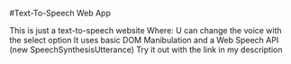 #Text-To-Speech Web App

This is just a text-to-speech website
Where:
U can change the voice with the select option
It uses basic DOM Manibulation and a Web Speech API (new SpeechSynthesisUtterance)
Try it out with the link in my description
